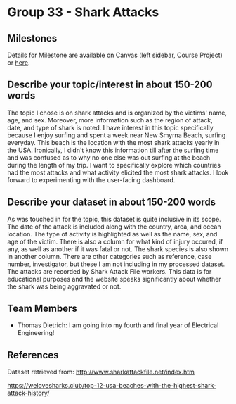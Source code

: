 # Group 33 - Shark Attacks 

## Milestones

Details for Milestone are available on Canvas (left sidebar, Course Project) or [here](https://firas.moosvi.com/courses/data301/project/milestone01.html).

## Describe your topic/interest in about 150-200 words

The topic I chose is on shark attacks and is organized by the victims' name, age, and sex. Moreover, more information such as the region of attack, date, and type of shark is noted. I have interest in this topic specifically because I enjoy surfing and spent a week near New Smyrna Beach, surfing everyday. This beach is the location with the most shark attacks yearly in the USA. Ironically, I didn't know this information till after the surfing time and was confused as to why no one else was out surfing at the beach during the length of my trip. I want to specifically explore which countries had the most attacks and what activity elicited the most shark attacks. I look forward to experimenting with the user-facing dashboard.

## Describe your dataset in about 150-200 words

As was touched in for the topic, this dataset is quite inclusive in its scope. The date of the attack is included along with the country, area, and ocean location. The type of activity is highlighted as well as the name, sex, and age of the victim. There is also a column for what kind of injury occured, if any, as well as another if it was fatal or not. The shark species is also shown in another column. There are other categories such as reference, case number, investigator, but these I am not including in my processed dataset. The attacks are recorded by Shark Attack File workers. This data is for educational purposes and the website speaks significantly about whether the shark was being aggravated or not.

## Team Members

- Thomas Dietrich: I am going into my fourth and final year of Electrical Engineering!

## References

Dataset retrieved from: http://www.sharkattackfile.net/index.htm

https://welovesharks.club/top-12-usa-beaches-with-the-highest-shark-attack-history/

